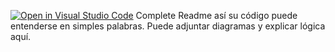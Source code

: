 [![Open in Visual Studio Code](https://classroom.github.com/assets/open-in-vscode-2e0aaae1b6195c2367325f4f02e2d04e9abb55f0b24a779b69b11b9e10269abc.svg)](https://classroom.github.com/online_ide?assignment_repo_id=15506343&assignment_repo_type=AssignmentRepo)
Complete Readme así su código puede entenderse en simples palabras. Puede adjuntar diagramas y explicar lógica aquí. 
